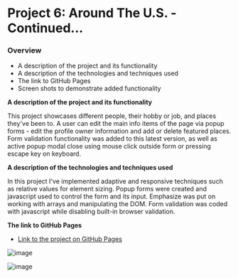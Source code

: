 # Project 6: Around The U.S. - Continued...
### Overview  
* A description of the project and its functionality  
* A description of the technologies and techniques used  
* The link to GitHub Pages  
* Screen shots to demonstrate added functionality
  
**A description of the project and its functionality**    
  
This project showcases different people, their hobby or job, and places they've been to.
A user can edit the main info items of the page via popup forms - edit the profile owner information and add or delete featured places.
Form validation functionality was added to this latest version, as well as active popup modal close using mouse click outside form or pressing escape key on keyboard.
  
**A description of the technologies and techniques used**  

In this project I've implemented adaptive and responsive techniques such as relative values for element sizing. Popup forms were created and javascript used to control the form and its input. Emphasize was put on working with arrays and manipulating the DOM.
Form validation was coded with javascript while disabling built-in browser validation.
   
  
  
**The link to GitHub Pages**  
  
* [Link to the project on GitHub Pages](https://benshur.github.io/web_project_4/)


![image](https://user-images.githubusercontent.com/99538422/184496701-70c0e5b7-5dc8-419d-aea3-e5db3f3ee3e6.png)

![image](https://user-images.githubusercontent.com/99538422/184496795-7a2c5ec2-11e3-479f-9806-6b427062cd1d.png)

